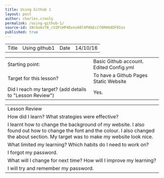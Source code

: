 ```yaml
---
title: Using Github 1
layout: post
author: charles.cronly
permalink: /using-github-1/
source-id: 1NrGoAzY8_cV2PiHP4Dvnx60l9PAbEcCf6M40dOF0Ios
published: true
---
```

<table>
  <tr>
    <td>Title</td>
    <td>Using github1</td>
    <td>Date</td>
    <td>14/10/16</td>
  </tr>
</table>


<table>
  <tr>
    <td>Starting point:</td>
    <td>Basic Github account. Edited Config.yml</td>
  </tr>
  <tr>
    <td>Target for this lesson?</td>
    <td>To have a Github Pages Static Website</td>
  </tr>
  <tr>
    <td>Did I reach my target? 
(add details to "Lesson Review")</td>
    <td>Yes.</td>
  </tr>
</table>


<table>
  <tr>
    <td>Lesson Review</td>
  </tr>
  <tr>
    <td>How did I learn? What strategies were effective? </td>
  </tr>
  <tr>
    <td>I learnt how to change the background of my website. I also found out how to change the font and the colour. I also changed the about section. My target was to make my website look nice.</td>
  </tr>
  <tr>
    <td>What limited my learning? Which habits do I need to work on? </td>
  </tr>
  <tr>
    <td>I forgot my password.</td>
  </tr>
  <tr>
    <td>What will I change for next time? How will I improve my learning?</td>
  </tr>
  <tr>
    <td>I will try and remember my password.</td>
  </tr>
</table>


